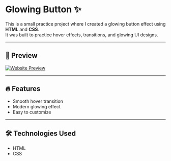 # Glowing Button ✨

This is a small practice project where I created a glowing button effect using **HTML** and **CSS**.  
It was built to practice hover effects, transitions, and glowing UI designs.

---

## 🎨 Preview

[![Website Preview](glowing-button.png)](https://nufail-01.github.io/glowing-button/)

---

## 🔥 Features
- Smooth hover transition  
- Modern glowing effect  
- Easy to customize  

---

## 🛠️ Technologies Used
- HTML  
- CSS
